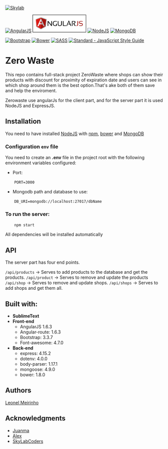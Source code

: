 [![Skylab](https://github.com/FransLopez/logo-images/blob/master/logos/skylab-56.png)](http://www.skylabcoders.com/)  

[![AngularJS](https://github.com/FransLopez/logo-images/blob/master/logos/angularjs.png)](https://angularjs.org/)
[![AngularJS](https://github.com/Iggy-Codes/logo-images/blob/master/logos/angularjs.png)](https://angularjs.org/)
[![NodeJS](https://github.com/FransLopez/logo-images/blob/master/logos/nodejs.png)](https://nodejs.org/)
[![MongoDB](https://github.com/FransLopez/logo-images/blob/master/logos/mongodb.png)](https://www.mongodb.com/)

[![Bootstrap](https://github.com/FransLopez/logo-images/blob/master/logos/bootstrap.png)](http://getbootstrap.com/)
[![Bower](https://github.com/FransLopez/logo-images/blob/master/logos/bower.png)](https://bower.io/)
[![SASS](https://github.com/FransLopez/logo-images/blob/master/logos/sass.png)](http://sass-lang.com/) 
[![Standard - JavaScript Style Guide](https://img.shields.io/badge/code%20style-standard-brightgreen.svg)](http://standardjs.com/)

# Zero Waste

This repo contains full-stack project ZeroWaste where shops can show their products with discount for proximity of expiration date  and users can see in which shop around them is the best option.That's ake both of them save and help the enviroment.

Zerowaste use angularJs for the client part, and for the server part it is used NodeJS and ExpressJS.


## Installation

You need to have installed [NodeJS](https://nodejs.org/) with [npm](https://www.npmjs.com/), [bower](https://bower.io/) and [MongoDB](https://www.mongodb.com/)

### Configuration `env` file
You need to create an **.env** file in the project root with the following environment variables configured:
- Port:
```
    PORT=3000
```

- Mongodb path and database to use:
```
    DB_URI=mongodb://localhost:27017/dbName
```

### To run the server:
```
    npm start
```
All dependencies will be installed automatically

## API
The server part has four end points.

`/api/products` -> Serves to add products to the database and get the products.
`/api/product` -> Serves to remove and update the products
`/api/shop` -> Serves to remove and update shops.
`/api/shops` -> Serves to add shops and get them all.

## Built with:
* **SublimeText**
* **Front-end**
    - AngularJS 1.6.3
    - Angular-route: 1.6.3
    - Bootstrap: 3.3.7
    - Font-awesome: 4.7.0
* **Back-end**
    - express: 4.15.2
    - dotenv: 4.0.0
    - body-parser: 1.17.1
    - mongoose: 4.9.0
    - bower: 1.8.0

## Authors
[Leonel Meirinho](https://github.com/LeonelAV)

## Acknowledgments
- [Juanma](https://github.com/juanmaguitar)
- [Alex](https://github.com/agandia9)
- [SkyLabCoders](https://github.com/skylabcoders)

